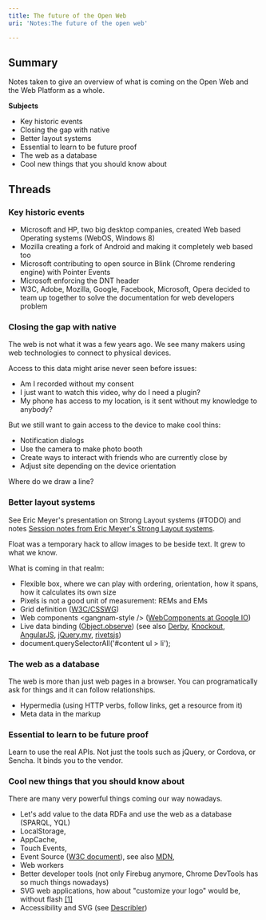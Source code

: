 ```yaml
---
title: The future of the Open Web
uri: 'Notes:The future of the open web'

---
```

## <span>Summary</span>

Notes taken to give an overview of what is coming on the Open Web and the Web Platform as a whole.

**Subjects**

-   Key historic events
-   Closing the gap with native
-   Better layout systems
-   Essential to learn to be future proof
-   The web as a database
-   Cool new things that you should know about

## <span>Threads</span>

### <span>Key historic events</span>

-   Microsoft and HP, two big desktop companies, created Web based Operating systems (WebOS, Windows 8)
-   Mozilla creating a fork of Android and making it completely web based too
-   Microsoft contributing to open source in Blink (Chrome rendering engine) with Pointer Events
-   Microsoft enforcing the DNT header
-   W3C, Adobe, Mozilla, Google, Facebook, Microsoft, Opera decided to team up together to solve the documentation for web developers problem

### <span>Closing the gap with native</span>

The web is not what it was a few years ago. We see many makers using web technologies to connect to physical devices.

Access to this data might arise never seen before issues:

-   Am I recorded without my consent
-   I just want to watch this video, why do I need a plugin?
-   My phone has access to my location, is it sent without my knowledge to anybody?

But we still want to gain access to the device to make cool thins:

-   Notification dialogs
-   Use the camera to make photo booth
-   Create ways to interact with friends who are currently close by
-   Adjust site depending on the device orientation

Where do we draw a line?

### <span>Better layout systems</span>

See Eric Meyer's presentation on Strong Layout systems (\#TODO) and notes [Session notes from Eric Meyer's Strong Layout systems](http://responsive.ly/2013/04/session-notes-for-eric-meyers-strong-layout-systems/).

Float was a temporary hack to allow images to be beside text. It grew to what we know.

What is coming in that realm:

-   Flexible box, where we can play with ordering, orientation, how it spans, how it calculates its own size
-   Pixels is not a good unit of measurement: REMs and EMs
-   Grid definition ([W3C/CSSWG](http://dev.w3.org/csswg/css-grid/))
-   Web components \<gangnam-style /\> ([WebComponents at Google IO](https://www.youtube.com/watch?v=fqULJBBEVQE))
-   Live data binding ([Object.observe](http://wiki.ecmascript.org/doku.php?id=harmony:observe)) (see also [Derby](http://derbyjs.com/), [Knockout](http://knockoutjs.com/documentation/value-binding.html), [AngularJS](http://docs.angularjs.org/guide/dev_guide.templates.databinding), [jQuery.my](http://jquerymy.com/), [rivetsjs](http://rivetsjs.com/))
-   document.querySelectorAll('\#content ul \> li');

### <span>The web as a database</span>

The web is more than just web pages in a browser. You can programatically ask for things and it can follow relationships.

-   Hypermedia (using HTTP verbs, follow links, get a resource from it)
-   Meta data in the markup

### <span>Essential to learn to be future proof</span>

Learn to use the real APIs. Not just the tools such as jQuery, or Cordova, or Sencha. It binds you to the vendor.

### <span>Cool new things that you should know about</span>

There are many very powerful things coming our way nowadays.

-   Let's add value to the data RDFa and use the web as a database (SPARQL, YQL)
-   LocalStorage,
-   AppCache,
-   Touch Events,
-   Event Source ([W3C document](http://www.w3.org/TR/eventsource/)), see also [MDN](https://developer.mozilla.org/en-US/docs/Web/API/EventSource),
-   Web workers
-   Better developer tools (not only Firebug anymore, Chrome DevTools has so much things nowadays)
-   SVG web applications, how about "customize your logo" would be, without flash [[1]](http://www.webplatform.org/logo/#playground)
-   Accessibility and SVG (see [Describler](http://describler.com/))
